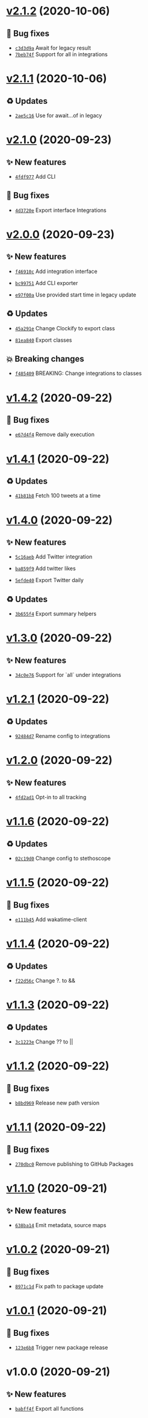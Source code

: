 # [v2.1.2](https://github.com/stethoscope-js/integrations/compare/v2.1.1...v2.1.2) (2020-10-06)

## 🐛 Bug fixes

- [`c3d3d9a`](https://github.com/stethoscope-js/integrations/commit/c3d3d9a)  Await for legacy result
- [`7beb74f`](https://github.com/stethoscope-js/integrations/commit/7beb74f)  Support for all in integrations

# [v2.1.1](https://github.com/stethoscope-js/integrations/compare/v2.1.0...v2.1.1) (2020-10-06)

## ♻️ Updates

- [`2ae5c16`](https://github.com/stethoscope-js/integrations/commit/2ae5c16)  Use for await...of in legacy

# [v2.1.0](https://github.com/stethoscope-js/integrations/compare/v2.0.0...v2.1.0) (2020-09-23)

## ✨ New features

- [`4fdf977`](https://github.com/stethoscope-js/integrations/commit/4fdf977) Add CLI

## 🐛 Bug fixes

- [`4d3720e`](https://github.com/stethoscope-js/integrations/commit/4d3720e) Export interface Integrations

# [v2.0.0](https://github.com/stethoscope-js/integrations/compare/v1.4.2...v2.0.0) (2020-09-23)

## ✨ New features

- [`f46910c`](https://github.com/stethoscope-js/integrations/commit/f46910c) Add integration interface

- [`bc99751`](https://github.com/stethoscope-js/integrations/commit/bc99751) Add CLI exporter

- [`e97f00a`](https://github.com/stethoscope-js/integrations/commit/e97f00a) Use provided start time in legacy update

## ♻️ Updates

- [`45a291e`](https://github.com/stethoscope-js/integrations/commit/45a291e) Change Clockify to export class

- [`81ea840`](https://github.com/stethoscope-js/integrations/commit/81ea840) Export classes

## 💥 Breaking changes

- [`f485409`](https://github.com/stethoscope-js/integrations/commit/f485409) BREAKING: Change integrations to classes

# [v1.4.2](https://github.com/stethoscope-js/integrations/compare/v1.4.1...v1.4.2) (2020-09-22)

## 🐛 Bug fixes

- [`e67d4f4`](https://github.com/stethoscope-js/integrations/commit/e67d4f4) Remove daily execution

# [v1.4.1](https://github.com/stethoscope-js/integrations/compare/v1.4.0...v1.4.1) (2020-09-22)

## ♻️ Updates

- [`41b81b8`](https://github.com/stethoscope-js/integrations/commit/41b81b8) Fetch 100 tweets at a time

# [v1.4.0](https://github.com/stethoscope-js/integrations/compare/v1.3.0...v1.4.0) (2020-09-22)

## ✨ New features

- [`5c16aeb`](https://github.com/stethoscope-js/integrations/commit/5c16aeb) Add Twitter integration

- [`ba859f9`](https://github.com/stethoscope-js/integrations/commit/ba859f9) Add twitter likes

- [`5efde40`](https://github.com/stethoscope-js/integrations/commit/5efde40) Export Twitter daily

## ♻️ Updates

- [`3b655f4`](https://github.com/stethoscope-js/integrations/commit/3b655f4) Export summary helpers

# [v1.3.0](https://github.com/stethoscope-js/integrations/compare/v1.2.1...v1.3.0) (2020-09-22)

## ✨ New features

- [`34c0e76`](https://github.com/stethoscope-js/integrations/commit/34c0e76) Support for &#x60;all&#x60; under integrations

# [v1.2.1](https://github.com/stethoscope-js/integrations/compare/v1.2.0...v1.2.1) (2020-09-22)

## ♻️ Updates

- [`92484d7`](https://github.com/stethoscope-js/integrations/commit/92484d7) Rename config to integrations

# [v1.2.0](https://github.com/stethoscope-js/integrations/compare/v1.1.6...v1.2.0) (2020-09-22)

## ✨ New features

- [`4fd2ad1`](https://github.com/stethoscope-js/integrations/commit/4fd2ad1) Opt-in to all tracking

# [v1.1.6](https://github.com/stethoscope-js/integrations/compare/v1.1.5...v1.1.6) (2020-09-22)

## ♻️ Updates

- [`02c19d0`](https://github.com/stethoscope-js/integrations/commit/02c19d0) Change config to stethoscope

# [v1.1.5](https://github.com/stethoscope-js/integrations/compare/v1.1.4...v1.1.5) (2020-09-22)

## 🐛 Bug fixes

- [`e111b45`](https://github.com/stethoscope-js/integrations/commit/e111b45) Add wakatime-client

# [v1.1.4](https://github.com/stethoscope-js/integrations/compare/v1.1.3...v1.1.4) (2020-09-22)

## ♻️ Updates

- [`f22d56c`](https://github.com/stethoscope-js/integrations/commit/f22d56c) Change ?. to &amp;&amp;

# [v1.1.3](https://github.com/stethoscope-js/integrations/compare/v1.1.2...v1.1.3) (2020-09-22)

## ♻️ Updates

- [`3c1223e`](https://github.com/stethoscope-js/integrations/commit/3c1223e) Change ?? to ||

# [v1.1.2](https://github.com/stethoscope-js/integrations/compare/v1.1.1...v1.1.2) (2020-09-22)

## 🐛 Bug fixes

- [`b8bd969`](https://github.com/stethoscope-js/integrations/commit/b8bd969) Release new path version

# [v1.1.1](https://github.com/stethoscope-js/integrations/compare/v1.1.0...v1.1.1) (2020-09-22)

## 🐛 Bug fixes

- [`270dbc0`](https://github.com/stethoscope-js/integrations/commit/270dbc0) Remove publishing to GitHub Packages

# [v1.1.0](https://github.com/stethoscope-js/integrations/compare/v1.0.2...v1.1.0) (2020-09-21)

## ✨ New features

- [`638ba14`](https://github.com/stethoscope-js/integrations/commit/638ba14) Emit metadata, source maps

# [v1.0.2](https://github.com/stethoscope-js/integrations/compare/v1.0.1...v1.0.2) (2020-09-21)

## 🐛 Bug fixes

- [`8971c1d`](https://github.com/stethoscope-js/integrations/commit/8971c1d) Fix path to package update

# [v1.0.1](https://github.com/stethoscope-js/integrations/compare/v1.0.0...v1.0.1) (2020-09-21)

## 🐛 Bug fixes

- [`123e6b8`](https://github.com/stethoscope-js/integrations/commit/123e6b8) Trigger new package release

# v1.0.0 (2020-09-21)

## ✨ New features

- [`babff4f`](https://github.com/stethoscope-js/integrations/commit/babff4f) Export all functions

